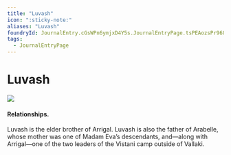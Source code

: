 ```yaml
---
title: "Luvash"
icon: ":sticky-note:"
aliases: "Luvash"
foundryId: JournalEntry.cGsWPn6ymjxD4Y5s.JournalEntryPage.tsPEAozsPr968wfU
tags:
  - JournalEntryPage
---
```


# Luvash
![](tokenizer\cos_tokens\luvash.webp)

#### Relationships.
 Luvash is the elder brother of Arrigal. Luvash is also the father of Arabelle, whose mother was one of Madam Eva’s descendants, and—along with Arrigal—one of the two leaders of the Vistani camp outside of Vallaki.